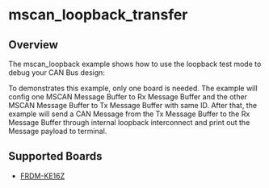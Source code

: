 # mscan_loopback_transfer

## Overview
The mscan_loopback example shows how to use the loopback test mode to debug your CAN Bus design:

To demonstrates this example, only one board is needed. The example will config one MSCAN Message
Buffer to Rx Message Buffer and the other MSCAN Message Buffer to Tx Message Buffer with same ID.
After that, the example will send a CAN Message from the Tx Message Buffer to the Rx Message Buffer
through internal loopback interconnect and print out the Message payload to terminal.

## Supported Boards
- [FRDM-KE16Z](../../../_boards/frdmke16z/driver_examples/mscan/loopback_transfer/example_board_readme.md)
